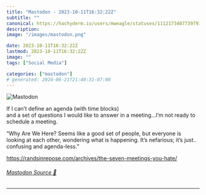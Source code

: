 ```yaml
---
title: "Mastodon - 2023-10-11T16:32:22Z"
subtitle: ""
canonical: https://hachyderm.io/users/mweagle/statuses/111217340773979174
description:
image: "/images/mastodon.png"

date: 2023-10-11T16:32:22Z
lastmod: 2023-10-11T16:32:22Z
image: ""
tags: ["Social Media"]

categories: ["mastodon"]
# generated: 2024-06-21T21:40:31-07:00
---
```

![Mastodon](/images/mastodon.png)

<p>If I can’t define an agenda (with time blocks) <br />and a set of questions I would like to answer in a meeting…I’m not ready to schedule a meeting. </p><p>“Why Are We Here? Seems like a good set of people, but everyone is looking at each other, wondering what is happening. It’s nefarious; it’s just.. confusing and agenda-less.”</p><p><a href="https://randsinrepose.com/archives/the-seven-meetings-you-hate/" target="_blank" rel="nofollow noopener noreferrer" translate="no"><span class="invisible">https://</span><span class="ellipsis">randsinrepose.com/archives/the</span><span class="invisible">-seven-meetings-you-hate/</span></a></p>


###### [Mastodon Source 🐘](https://hachyderm.io/@mweagle/111217340773979174)

___
